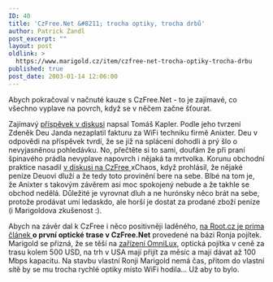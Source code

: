 ```yaml
---
ID: 40
title: 'CzFree.Net &#8211; trocha optiky, trocha drbů'
author: Patrick Zandl
post_excerpt: ""
layout: post
oldlink: >
  https://www.marigold.cz/item/czfree-net-trocha-optiky-trocha-drbu
published: true
post_date: 2003-01-14 12:06:00
---
```

<p>
Abych pokračoval v načnuté kauze s CzFree.Net - to je zajímavé, co všechno vyplave na povrch, když se v něčem začne šťourat. </p>

<p>
Zajímavý <A href="#">příspěvek v diskusi</A> napsal Tomáš Kapler. Podle jeho tvrzení Zdeněk Deu Janda nezaplatil fakturu za WiFi techniku firmě Anixter. Deu v odpovědi na příspěvek tvrdí, že se již na splácení dohodli a prý šlo o nevyjasněnou pohledávku. No, přečtěte si to sami, doufám že při praní špinavého prádla nevyplave napovrch i nějaká ta mrtvolka. Korunu obchodní praktice nasadil <A href="http://www.czfree.net/forum/showthread.php?postid=19700#post19700" target=_blank>v diskusi na CzFree </A>xChaos, když prohlásil, že nějaké peníze Deuovi dluží a že tedy toto provinění bere na sebe. Blbé na tom je, že Anixter s takovým závěrem asi moc spokojený nebude a že takhle se obchod nedělá. Důležité je vyrovnat dluh a ne hurónsky něco brát na sebe, protože prodávat umí ledaskdo, ale horší je dostat za prodané zboží peníze (i Marigoldova zkušenost :).</p>

<p>
Abych na závěr dal k CzFree i něco positivněji laděného, <A href="http://www.root.cz/clanek/1475" target=_blank>na Root.cz je prima článek </A><STRONG>o první optické trase v CzFree.Net</STRONG> provedené na bázi Ronja pojítek. Marigold se přizná, že se těší na <A href="http://www.omnilux.net/" target=_blank>zařízení OmniLux</A>, optická pojítka v ceně za trasu kolem 500 USD, na trh v USA mají přijít za měsíc a mají dávat až 100 Mbps kapacitu. Na stavbu vlastní Ronji Marigold nemá čas, přitom do vlastní sítě by se mu trocha rychlé optiky místo WiFi hodila... Už aby to bylo. </p>
